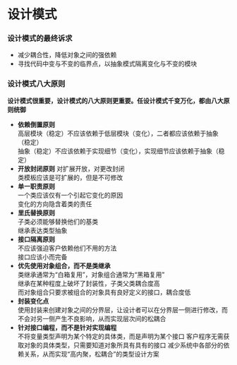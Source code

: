 # 设计模式

### 设计模式的最终诉求
- 减少耦合性，降低对象之间的强依赖
- 寻找代码中变与不变的临界点，以抽象模式隔离变化与不变的模块

### 设计模式八大原则
**设计模式很重要，设计模式的八大原则更重要。任设计模式千变万化，都由八大原则统御**
- **依赖倒置原则**<br>
高层模块（稳定）不应该依赖于低层模块（变化），二者都应该依赖于抽象（稳定）<br>
抽象（稳定）不应该依赖于实现细节（变化），实现细节应该依赖于抽象（稳定）<br>
- **开放封闭原则**
对扩展开放，对更改封闭<br>
类模板应该是可扩展的，但是不可修改<br>
- **单一职责原则**<br>
一个类应该仅有一个引起它变化的原因<br>
变化的方向隐含着类的责任<br>
- **里氏替换原则**<br>
子类必须能够替换他们的基类<br>
继承表达类型抽象<br>
- **接口隔离原则**<br>
不应该强迫客户依赖他们不用的方法<br>
接口应该小而完备<br>
- **优先使用对象组合，而不是类继承**<br>
类继承通常为“白箱复用”，对象组合通常为“黑箱复用”<br>
继承在某种程度上破坏了封装性，子类父类耦合度高<br>
而对象组合只要求被组合的对象具有良好定义的接口，耦合度低<br>
- **封装变化点**<br>
使用封装来创建对象之间的分界层，让设计者可以在分界层一侧进行修改，而不会对另一侧产生不良影响，从而实现层次间的松耦合
- **针对接口编程，而不是针对实现编程**<br>
不将变量类型声明为某个特定的具体类，而是声明为某个接口
客户程序无需获取对象的具体类型，只需要知道对象所具有具有的接口
减少系统中各部分的依赖关系，从而实现“高内聚，松耦合”的类型设计方案

